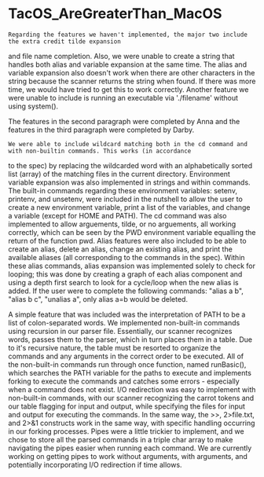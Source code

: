 # TacOS_AreGreaterThan_MacOS

	Regarding the features we haven't implemented, the major two include the extra credit tilde expansion 
and file name completion. Also, we were unable to create a string that handles both alias and variable 
expansion at the same time. The alias and variable expansion also doesn't work when there are other characters 
in the string because the scanner returns the string when found. If there was more time, we would have tried to 
get this to work correctly. Another feature we were unable to include is running an executable via './filename' 
without using system().

The features in the second paragraph were completed by Anna and the features in the third paragraph were completed by Darby.

	We were able to include wildcard matching both in the cd command and with non-builtin commands. This works (in accordance
to the spec) by replacing the wildcarded word with an alphabetically sorted list (array) of the matching files in the 
current directory. Environment variable expansion was also implemented in strings and within commands. The built-in 
commands regarding these environment variables: setenv, printenv, and unsetenv, were included in the nutshell to allow 
the user to create a new environment variable, print a list of the variables, and change a variable (except for HOME and PATH).
The cd command was also implemented to allow arguements, tilde, or no arguements, all working correctly, which can be seen
by the PWD environment variable equalling the return of the function pwd. Alias features were also included to be able 
to create an alias, delete an alias, change an existing alias, and print the available aliases (all corresponding to the commands
in the spec). Within these alias commands, alias expansion was implemented solely to check for looping; this was done by creating 
a graph of each alias component and using a depth first search to look for a cycle/loop when the new alias is added. If the user were 
to complete the following commands: "alias a b", "alias b c", "unalias a", only alias a=b would be deleted.

A simple feature that was included was the interpretation of PATH to be a list of colon-separated words.
We implemented non-built-in commands using recursion in our parser file. Essentially, our scanner recognizes words, passes them to 
the parser, which in turn places them in a table. Due to it's recursive nature, the table must be resorted to organize the commands 
and any arguments in the correct order to be executed. All of the non-built-in commands run through once function, named runBasic(), 
which searches the PATH variable for the paths to execute and implements forking to execute the commands and catches some errors - 
especially when a command does not exist. I/O redirection was easy to implement with non-built-in commands, with our scanner recognizing 
the carrot tokens and our table flagging for input and output, while specifying the files for input and output for executing the commands. 
In the same way, the >>, 2>file.txt, and 2>&1 constructs work in the same way, with specific handling occurring in our forking processes.
Pipes were a little trickier to implement, and we chose to store all the parsed commands in a triple char array to make navigating the pipes 
easier when running each command. We are currently working on getting pipes to work without arguments, with arguments, and potentially 
incorporating I/O redirection if time allows.


